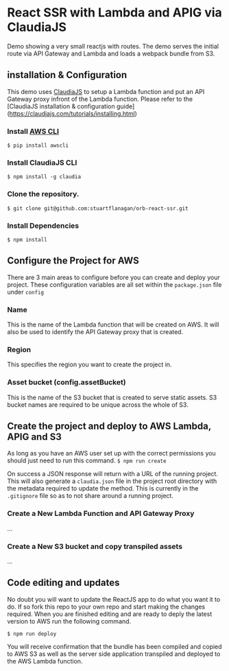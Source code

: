 # React SSR with Lambda and APIG via ClaudiaJS

Demo showing a very small reactjs with routes. The demo serves the initial route via API Gateway and Lambda and loads a webpack bundle from S3.

## installation & Configuration

This demo uses [ClaudiaJS](https://claudiajs.com/) to setup a Lambda function and put an API Gateway proxy infront of the Lambda function. Please refer to the [ClaudiaJS installation & configuration guide] (https://claudiajs.com/tutorials/installing.html)

### Install [AWS CLI](https://aws.amazon.com/cli/)
`$ pip install awscli`

### Install ClaudiaJS CLI
`$ npm install -g claudia`

### Clone the repository.
`$ git clone git@github.com:stuartflanagan/orb-react-ssr.git`

### Install Dependencies
`$ npm install`


## Configure the Project for AWS
There are 3 main areas to configure before you can create and deploy your project. These configuration variables are all set within the `package.json` file under `config`
### Name
This is the name of the Lambda function that will be created on AWS. It will also be used to identify the API Gateway proxy that is created.

### Region
This specifies the region you want to create the project in.

### Asset bucket (config.assetBucket)
This is the name of the S3 bucket that is created to serve static assets. S3 bucket names are required to be unique across the whole of S3.

## Create the project and deploy to AWS Lambda, APIG and S3
As long as you have an AWS user set up with the correct permissions you should just need to run this command.
`$ npm run create`

On success a JSON response will return with a URL of the running project.
This will also generate a `claudia.json` file in the project root directory with the metadata required to update the method.
This is currently in the `.gitignore` file so as to not share around a running project.

### Create a New Lambda Function and API Gateway Proxy
...
### Create a New S3 bucket and copy transpiled assets
...
## Code editing and updates
No doubt you will want to update the ReactJS app to do what you want it to do. If so fork this repo to your own repo and start making the changes required.
When you are finished editing and are ready to deply the latest version to AWS run the following command.

`$ npm run deploy`

You will receive confirmation that the bundle has been compiled and copied to AWS S3 as well as the server side application transpiled and deployed to the AWS Lambda function.